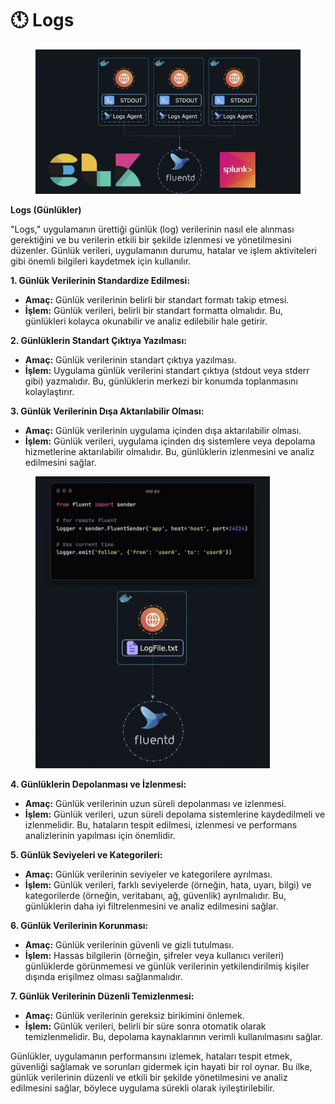 # 🕚 Logs

<figure><img src="../.gitbook/assets/image (178).png" alt=""><figcaption></figcaption></figure>

**Logs (Günlükler)**

"Logs," uygulamanın ürettiği günlük (log) verilerinin nasıl ele alınması gerektiğini ve bu verilerin etkili bir şekilde izlenmesi ve yönetilmesini düzenler. Günlük verileri, uygulamanın durumu, hatalar ve işlem aktiviteleri gibi önemli bilgileri kaydetmek için kullanılır.

**1. Günlük Verilerinin Standardize Edilmesi:**

* **Amaç:** Günlük verilerinin belirli bir standart formatı takip etmesi.
* **İşlem:** Günlük verileri, belirli bir standart formatta olmalıdır. Bu, günlükleri kolayca okunabilir ve analiz edilebilir hale getirir.

**2. Günlüklerin Standart Çıktıya Yazılması:**

* **Amaç:** Günlük verilerinin standart çıktıya yazılması.
* **İşlem:** Uygulama günlük verilerini standart çıktıya (stdout veya stderr gibi) yazmalıdır. Bu, günlüklerin merkezi bir konumda toplanmasını kolaylaştırır.

**3. Günlük Verilerinin Dışa Aktarılabilir Olması:**

* **Amaç:** Günlük verilerinin uygulama içinden dışa aktarılabilir olması.
* **İşlem:** Günlük verileri, uygulama içinden dış sistemlere veya depolama hizmetlerine aktarılabilir olmalıdır. Bu, günlüklerin izlenmesini ve analiz edilmesini sağlar.

<figure><img src="../.gitbook/assets/image (177).png" alt="" width="375"><figcaption></figcaption></figure>

**4. Günlüklerin Depolanması ve İzlenmesi:**

* **Amaç:** Günlük verilerinin uzun süreli depolanması ve izlenmesi.
* **İşlem:** Günlük verileri, uzun süreli depolama sistemlerine kaydedilmeli ve izlenmelidir. Bu, hataların tespit edilmesi, izlenmesi ve performans analizlerinin yapılması için önemlidir.

**5. Günlük Seviyeleri ve Kategorileri:**

* **Amaç:** Günlük verilerinin seviyeler ve kategorilere ayrılması.
* **İşlem:** Günlük verileri, farklı seviyelerde (örneğin, hata, uyarı, bilgi) ve kategorilerde (örneğin, veritabanı, ağ, güvenlik) ayrılmalıdır. Bu, günlüklerin daha iyi filtrelenmesini ve analiz edilmesini sağlar.

**6. Günlük Verilerinin Korunması:**

* **Amaç:** Günlük verilerinin güvenli ve gizli tutulması.
* **İşlem:** Hassas bilgilerin (örneğin, şifreler veya kullanıcı verileri) günlüklerde görünmemesi ve günlük verilerinin yetkilendirilmiş kişiler dışında erişilmez olması sağlanmalıdır.

**7. Günlük Verilerinin Düzenli Temizlenmesi:**

* **Amaç:** Günlük verilerinin gereksiz birikimini önlemek.
* **İşlem:** Günlük verileri, belirli bir süre sonra otomatik olarak temizlenmelidir. Bu, depolama kaynaklarının verimli kullanılmasını sağlar.

Günlükler, uygulamanın performansını izlemek, hataları tespit etmek, güvenliği sağlamak ve sorunları gidermek için hayati bir rol oynar. Bu ilke, günlük verilerinin düzenli ve etkili bir şekilde yönetilmesini ve analiz edilmesini sağlar, böylece uygulama sürekli olarak iyileştirilebilir.
